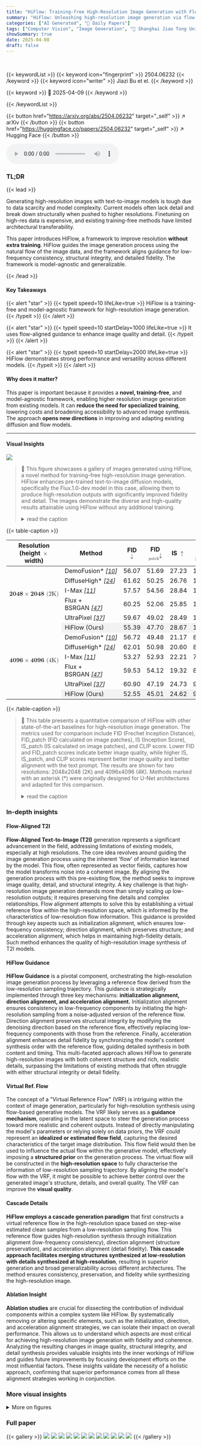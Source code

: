 ```yaml
---
title: "HiFlow: Training-free High-Resolution Image Generation with Flow-Aligned Guidance"
summary: "HiFlow: Unleashing high-resolution image generation via flow guidance, without training!"
categories: ["AI Generated", "🤗 Daily Papers"]
tags: ["Computer Vision", "Image Generation", "🏢 Shanghai Jiao Tong University",]
showSummary: true
date: 2025-04-08
draft: false
---
```


<br>

{{< keywordList >}}
{{< keyword icon="fingerprint" >}} 2504.06232 {{< /keyword >}}
{{< keyword icon="writer" >}} Jiazi Bu et el. {{< /keyword >}}
 
{{< keyword >}} 🤗 2025-04-09 {{< /keyword >}}
 
{{< /keywordList >}}

{{< button href="https://arxiv.org/abs/2504.06232" target="_self" >}}
↗ arXiv
{{< /button >}}
{{< button href="https://huggingface.co/papers/2504.06232" target="_self" >}}
↗ Hugging Face
{{< /button >}}



<audio controls>
    <source src="https://ai-paper-reviewer.com/2504.06232/podcast.wav" type="audio/wav">
    Your browser does not support the audio element.
</audio>


### TL;DR


{{< lead >}}

Generating high-resolution images with text-to-image models is tough due to data scarcity and model complexity. Current models often lack detail and break down structurally when pushed to higher resolutions. Finetuning on high-res data is expensive, and existing training-free methods have limited architectural transferability.



This paper introduces HiFlow, a framework to improve resolution **without extra training**. HiFlow guides the image generation process using the natural flow of the image data, and the framework aligns guidance for low-frequency consistency, structural integrity, and detailed fidelity. The framework is model-agnostic and generalizable.

{{< /lead >}}


#### Key Takeaways

{{< alert "star" >}}
{{< typeit speed=10 lifeLike=true >}} HiFlow is a training-free and model-agnostic framework for high-resolution image generation. {{< /typeit >}}
{{< /alert >}}

{{< alert "star" >}}
{{< typeit speed=10 startDelay=1000 lifeLike=true >}} It uses flow-aligned guidance to enhance image quality and detail. {{< /typeit >}}
{{< /alert >}}

{{< alert "star" >}}
{{< typeit speed=10 startDelay=2000 lifeLike=true >}} HiFlow demonstrates strong performance and versatility across different models. {{< /typeit >}}
{{< /alert >}}

#### Why does it matter?
This paper is important because it provides a **novel, training-free**, and model-agnostic framework, enabling higher resolution image generation from existing models. It can **reduce the need for specialized training**, lowering costs and broadening accessibility to advanced image synthesis. The approach **opens new directions** in improving and adapting existing diffusion and flow models.

------
#### Visual Insights



![](https://arxiv.org/html/2504.06232/x1.png)

> 🔼 This figure showcases a gallery of images generated using HiFlow, a novel method for training-free high-resolution image generation. HiFlow enhances pre-trained text-to-image diffusion models, specifically the Flux.1.0-dev model in this case, allowing them to produce high-resolution outputs with significantly improved fidelity and detail.  The images demonstrate the diverse and high-quality results attainable using HiFlow without any additional training.
> <details>
> <summary>read the caption</summary>
> Figure 1:  Gallery of HiFlow. The proposed HiFlow enables pre-trained text-to-image diffusion models (Flux.1.0-dev in this figure) to synthesize high-resolution images with high fidelity and rich details in a training-free manner. Best view zoomed in.
> </details>





{{< table-caption >}}
<table class="ltx_tabular ltx_guessed_headers ltx_align_middle" id="S4.T1.8.8">
<thead class="ltx_thead">
<tr class="ltx_tr" id="S4.T1.6.6.6">
<th class="ltx_td ltx_align_center ltx_th ltx_th_column ltx_border_tt" id="S4.T1.1.1.1.1"><span class="ltx_text ltx_font_bold" id="S4.T1.1.1.1.1.1">Resolution (height <math alttext="\times" class="ltx_Math" display="inline" id="S4.T1.1.1.1.1.1.m1.1"><semantics id="S4.T1.1.1.1.1.1.m1.1a"><mo id="S4.T1.1.1.1.1.1.m1.1.1" xref="S4.T1.1.1.1.1.1.m1.1.1.cmml">×</mo><annotation-xml encoding="MathML-Content" id="S4.T1.1.1.1.1.1.m1.1b"><times id="S4.T1.1.1.1.1.1.m1.1.1.cmml" xref="S4.T1.1.1.1.1.1.m1.1.1"></times></annotation-xml><annotation encoding="application/x-tex" id="S4.T1.1.1.1.1.1.m1.1c">\times</annotation><annotation encoding="application/x-llamapun" id="S4.T1.1.1.1.1.1.m1.1d">×</annotation></semantics></math> width)</span></th>
<th class="ltx_td ltx_align_center ltx_th ltx_th_column ltx_border_tt" id="S4.T1.6.6.6.7"><span class="ltx_text ltx_font_bold" id="S4.T1.6.6.6.7.1">Method</span></th>
<th class="ltx_td ltx_align_center ltx_th ltx_th_column ltx_border_tt" id="S4.T1.2.2.2.2"><span class="ltx_text ltx_font_bold" id="S4.T1.2.2.2.2.1">FID <math alttext="\downarrow" class="ltx_Math" display="inline" id="S4.T1.2.2.2.2.1.m1.1"><semantics id="S4.T1.2.2.2.2.1.m1.1a"><mo id="S4.T1.2.2.2.2.1.m1.1.1" stretchy="false" xref="S4.T1.2.2.2.2.1.m1.1.1.cmml">↓</mo><annotation-xml encoding="MathML-Content" id="S4.T1.2.2.2.2.1.m1.1b"><ci id="S4.T1.2.2.2.2.1.m1.1.1.cmml" xref="S4.T1.2.2.2.2.1.m1.1.1">↓</ci></annotation-xml><annotation encoding="application/x-tex" id="S4.T1.2.2.2.2.1.m1.1c">\downarrow</annotation><annotation encoding="application/x-llamapun" id="S4.T1.2.2.2.2.1.m1.1d">↓</annotation></semantics></math></span></th>
<th class="ltx_td ltx_align_center ltx_th ltx_th_column ltx_border_tt" id="S4.T1.3.3.3.3"><span class="ltx_text ltx_font_bold" id="S4.T1.3.3.3.3.1">FID<math alttext="{}_{\text{patch}}\downarrow" class="ltx_math_unparsed" display="inline" id="S4.T1.3.3.3.3.1.m1.1"><semantics id="S4.T1.3.3.3.3.1.m1.1a"><mmultiscripts id="S4.T1.3.3.3.3.1.m1.1.1"><mo id="S4.T1.3.3.3.3.1.m1.1.1.2" stretchy="false">↓</mo><mprescripts id="S4.T1.3.3.3.3.1.m1.1.1a"></mprescripts><mtext class="ltx_mathvariant_bold" id="S4.T1.3.3.3.3.1.m1.1.1.3">patch</mtext><mrow id="S4.T1.3.3.3.3.1.m1.1.1b"></mrow></mmultiscripts><annotation encoding="application/x-tex" id="S4.T1.3.3.3.3.1.m1.1b">{}_{\text{patch}}\downarrow</annotation><annotation encoding="application/x-llamapun" id="S4.T1.3.3.3.3.1.m1.1c">start_FLOATSUBSCRIPT patch end_FLOATSUBSCRIPT ↓</annotation></semantics></math></span></th>
<th class="ltx_td ltx_align_center ltx_th ltx_th_column ltx_border_tt" id="S4.T1.4.4.4.4"><span class="ltx_text ltx_font_bold" id="S4.T1.4.4.4.4.1">IS <math alttext="\uparrow" class="ltx_Math" display="inline" id="S4.T1.4.4.4.4.1.m1.1"><semantics id="S4.T1.4.4.4.4.1.m1.1a"><mo id="S4.T1.4.4.4.4.1.m1.1.1" stretchy="false" xref="S4.T1.4.4.4.4.1.m1.1.1.cmml">↑</mo><annotation-xml encoding="MathML-Content" id="S4.T1.4.4.4.4.1.m1.1b"><ci id="S4.T1.4.4.4.4.1.m1.1.1.cmml" xref="S4.T1.4.4.4.4.1.m1.1.1">↑</ci></annotation-xml><annotation encoding="application/x-tex" id="S4.T1.4.4.4.4.1.m1.1c">\uparrow</annotation><annotation encoding="application/x-llamapun" id="S4.T1.4.4.4.4.1.m1.1d">↑</annotation></semantics></math></span></th>
<th class="ltx_td ltx_align_center ltx_th ltx_th_column ltx_border_tt" id="S4.T1.5.5.5.5"><span class="ltx_text ltx_font_bold" id="S4.T1.5.5.5.5.1">IS<math alttext="{}_{\text{patch}}\uparrow" class="ltx_math_unparsed" display="inline" id="S4.T1.5.5.5.5.1.m1.1"><semantics id="S4.T1.5.5.5.5.1.m1.1a"><mmultiscripts id="S4.T1.5.5.5.5.1.m1.1.1"><mo id="S4.T1.5.5.5.5.1.m1.1.1.2" stretchy="false">↑</mo><mprescripts id="S4.T1.5.5.5.5.1.m1.1.1a"></mprescripts><mtext class="ltx_mathvariant_bold" id="S4.T1.5.5.5.5.1.m1.1.1.3">patch</mtext><mrow id="S4.T1.5.5.5.5.1.m1.1.1b"></mrow></mmultiscripts><annotation encoding="application/x-tex" id="S4.T1.5.5.5.5.1.m1.1b">{}_{\text{patch}}\uparrow</annotation><annotation encoding="application/x-llamapun" id="S4.T1.5.5.5.5.1.m1.1c">start_FLOATSUBSCRIPT patch end_FLOATSUBSCRIPT ↑</annotation></semantics></math></span></th>
<th class="ltx_td ltx_align_center ltx_th ltx_th_column ltx_border_tt" id="S4.T1.6.6.6.6"><span class="ltx_text ltx_font_bold" id="S4.T1.6.6.6.6.1">CLIP Score <math alttext="\uparrow" class="ltx_Math" display="inline" id="S4.T1.6.6.6.6.1.m1.1"><semantics id="S4.T1.6.6.6.6.1.m1.1a"><mo id="S4.T1.6.6.6.6.1.m1.1.1" stretchy="false" xref="S4.T1.6.6.6.6.1.m1.1.1.cmml">↑</mo><annotation-xml encoding="MathML-Content" id="S4.T1.6.6.6.6.1.m1.1b"><ci id="S4.T1.6.6.6.6.1.m1.1.1.cmml" xref="S4.T1.6.6.6.6.1.m1.1.1">↑</ci></annotation-xml><annotation encoding="application/x-tex" id="S4.T1.6.6.6.6.1.m1.1c">\uparrow</annotation><annotation encoding="application/x-llamapun" id="S4.T1.6.6.6.6.1.m1.1d">↑</annotation></semantics></math></span></th>
</tr>
</thead>
<tbody class="ltx_tbody">
<tr class="ltx_tr" id="S4.T1.7.7.7">
<td class="ltx_td ltx_align_center ltx_border_t" id="S4.T1.7.7.7.1" rowspan="5"><span class="ltx_text" id="S4.T1.7.7.7.1.1"><math alttext="\mathbf{2048\times 2048}\text{ (2K)}" class="ltx_Math" display="inline" id="S4.T1.7.7.7.1.1.m1.1"><semantics id="S4.T1.7.7.7.1.1.m1.1a"><mrow id="S4.T1.7.7.7.1.1.m1.1.1" xref="S4.T1.7.7.7.1.1.m1.1.1.cmml"><mrow id="S4.T1.7.7.7.1.1.m1.1.1.2" xref="S4.T1.7.7.7.1.1.m1.1.1.2.cmml"><mn id="S4.T1.7.7.7.1.1.m1.1.1.2.2" xref="S4.T1.7.7.7.1.1.m1.1.1.2.2.cmml">𝟐𝟎𝟒𝟖</mn><mo id="S4.T1.7.7.7.1.1.m1.1.1.2.1" lspace="0.222em" rspace="0.222em" xref="S4.T1.7.7.7.1.1.m1.1.1.2.1.cmml">×</mo><mn id="S4.T1.7.7.7.1.1.m1.1.1.2.3" xref="S4.T1.7.7.7.1.1.m1.1.1.2.3.cmml">𝟐𝟎𝟒𝟖</mn></mrow><mo id="S4.T1.7.7.7.1.1.m1.1.1.1" xref="S4.T1.7.7.7.1.1.m1.1.1.1.cmml">⁢</mo><mtext id="S4.T1.7.7.7.1.1.m1.1.1.3" xref="S4.T1.7.7.7.1.1.m1.1.1.3a.cmml"> (2K)</mtext></mrow><annotation-xml encoding="MathML-Content" id="S4.T1.7.7.7.1.1.m1.1b"><apply id="S4.T1.7.7.7.1.1.m1.1.1.cmml" xref="S4.T1.7.7.7.1.1.m1.1.1"><times id="S4.T1.7.7.7.1.1.m1.1.1.1.cmml" xref="S4.T1.7.7.7.1.1.m1.1.1.1"></times><apply id="S4.T1.7.7.7.1.1.m1.1.1.2.cmml" xref="S4.T1.7.7.7.1.1.m1.1.1.2"><times id="S4.T1.7.7.7.1.1.m1.1.1.2.1.cmml" xref="S4.T1.7.7.7.1.1.m1.1.1.2.1"></times><cn id="S4.T1.7.7.7.1.1.m1.1.1.2.2.cmml" type="integer" xref="S4.T1.7.7.7.1.1.m1.1.1.2.2">2048</cn><cn id="S4.T1.7.7.7.1.1.m1.1.1.2.3.cmml" type="integer" xref="S4.T1.7.7.7.1.1.m1.1.1.2.3">2048</cn></apply><ci id="S4.T1.7.7.7.1.1.m1.1.1.3a.cmml" xref="S4.T1.7.7.7.1.1.m1.1.1.3"><mtext id="S4.T1.7.7.7.1.1.m1.1.1.3.cmml" xref="S4.T1.7.7.7.1.1.m1.1.1.3"> (2K)</mtext></ci></apply></annotation-xml><annotation encoding="application/x-tex" id="S4.T1.7.7.7.1.1.m1.1c">\mathbf{2048\times 2048}\text{ (2K)}</annotation><annotation encoding="application/x-llamapun" id="S4.T1.7.7.7.1.1.m1.1d">bold_2048 × bold_2048 (2K)</annotation></semantics></math></span></td>
<td class="ltx_td ltx_align_center ltx_border_t" id="S4.T1.7.7.7.2">DemoFusion* <cite class="ltx_cite ltx_citemacro_cite">[<a class="ltx_ref" href="https://arxiv.org/html/2504.06232v1#bib.bib10" title=""><span class="ltx_text" style="font-size:90%;">10</span></a>]</cite>
</td>
<td class="ltx_td ltx_align_center ltx_border_t" id="S4.T1.7.7.7.3"><span class="ltx_text ltx_framed ltx_framed_underline" id="S4.T1.7.7.7.3.1">56.07</span></td>
<td class="ltx_td ltx_align_center ltx_border_t" id="S4.T1.7.7.7.4">51.69</td>
<td class="ltx_td ltx_align_center ltx_border_t" id="S4.T1.7.7.7.5">27.23</td>
<td class="ltx_td ltx_align_center ltx_border_t" id="S4.T1.7.7.7.6">13.48</td>
<td class="ltx_td ltx_align_center ltx_border_t" id="S4.T1.7.7.7.7">35.05</td>
</tr>
<tr class="ltx_tr" id="S4.T1.8.8.9.1">
<td class="ltx_td ltx_align_center" id="S4.T1.8.8.9.1.1">DiffuseHigh* <cite class="ltx_cite ltx_citemacro_cite">[<a class="ltx_ref" href="https://arxiv.org/html/2504.06232v1#bib.bib24" title=""><span class="ltx_text" style="font-size:90%;">24</span></a>]</cite>
</td>
<td class="ltx_td ltx_align_center" id="S4.T1.8.8.9.1.2">61.62</td>
<td class="ltx_td ltx_align_center" id="S4.T1.8.8.9.1.3">50.25</td>
<td class="ltx_td ltx_align_center" id="S4.T1.8.8.9.1.4">26.76</td>
<td class="ltx_td ltx_align_center" id="S4.T1.8.8.9.1.5">13.10</td>
<td class="ltx_td ltx_align_center" id="S4.T1.8.8.9.1.6">34.83</td>
</tr>
<tr class="ltx_tr" id="S4.T1.8.8.10.2">
<td class="ltx_td ltx_align_center" id="S4.T1.8.8.10.2.1">I-Max <cite class="ltx_cite ltx_citemacro_cite">[<a class="ltx_ref" href="https://arxiv.org/html/2504.06232v1#bib.bib11" title=""><span class="ltx_text" style="font-size:90%;">11</span></a>]</cite>
</td>
<td class="ltx_td ltx_align_center" id="S4.T1.8.8.10.2.2">57.57</td>
<td class="ltx_td ltx_align_center" id="S4.T1.8.8.10.2.3">54.56</td>
<td class="ltx_td ltx_align_center" id="S4.T1.8.8.10.2.4"><span class="ltx_text ltx_font_bold" id="S4.T1.8.8.10.2.4.1">28.84</span></td>
<td class="ltx_td ltx_align_center" id="S4.T1.8.8.10.2.5">12.07</td>
<td class="ltx_td ltx_align_center" id="S4.T1.8.8.10.2.6">34.96</td>
</tr>
<tr class="ltx_tr" id="S4.T1.8.8.11.3">
<td class="ltx_td ltx_align_center" id="S4.T1.8.8.11.3.1">Flux + BSRGAN <cite class="ltx_cite ltx_citemacro_cite">[<a class="ltx_ref" href="https://arxiv.org/html/2504.06232v1#bib.bib47" title=""><span class="ltx_text" style="font-size:90%;">47</span></a>]</cite>
</td>
<td class="ltx_td ltx_align_center" id="S4.T1.8.8.11.3.2">60.25</td>
<td class="ltx_td ltx_align_center" id="S4.T1.8.8.11.3.3">52.06</td>
<td class="ltx_td ltx_align_center" id="S4.T1.8.8.11.3.4">25.85</td>
<td class="ltx_td ltx_align_center" id="S4.T1.8.8.11.3.5">13.39</td>
<td class="ltx_td ltx_align_center" id="S4.T1.8.8.11.3.6"><span class="ltx_text ltx_font_bold" id="S4.T1.8.8.11.3.6.1">35.34</span></td>
</tr>
<tr class="ltx_tr" id="S4.T1.8.8.12.4">
<td class="ltx_td ltx_align_center" id="S4.T1.8.8.12.4.1">UltraPixel <cite class="ltx_cite ltx_citemacro_cite">[<a class="ltx_ref" href="https://arxiv.org/html/2504.06232v1#bib.bib37" title=""><span class="ltx_text" style="font-size:90%;">37</span></a>]</cite>
</td>
<td class="ltx_td ltx_align_center" id="S4.T1.8.8.12.4.2">59.67</td>
<td class="ltx_td ltx_align_center" id="S4.T1.8.8.12.4.3"><span class="ltx_text ltx_framed ltx_framed_underline" id="S4.T1.8.8.12.4.3.1">49.02</span></td>
<td class="ltx_td ltx_align_center" id="S4.T1.8.8.12.4.4">28.49</td>
<td class="ltx_td ltx_align_center" id="S4.T1.8.8.12.4.5"><span class="ltx_text ltx_framed ltx_framed_underline" id="S4.T1.8.8.12.4.5.1">13.74</span></td>
<td class="ltx_td ltx_align_center" id="S4.T1.8.8.12.4.6">35.16</td>
</tr>
<tr class="ltx_tr" id="S4.T1.8.8.13.5">
<td class="ltx_td" id="S4.T1.8.8.13.5.1"></td>
<td class="ltx_td ltx_align_center" id="S4.T1.8.8.13.5.2" style="background-color:#F2F2F2;"><span class="ltx_text ltx_font_bold" id="S4.T1.8.8.13.5.2.1" style="background-color:#F2F2F2;">HiFlow (Ours)</span></td>
<td class="ltx_td ltx_align_center" id="S4.T1.8.8.13.5.3" style="background-color:#F2F2F2;"><span class="ltx_text" id="S4.T1.8.8.13.5.3.1" style="background-color:#F2F2F2;"><span class="ltx_text ltx_font_bold" id="S4.T1.8.8.13.5.3.1.1">55.39</span></span></td>
<td class="ltx_td ltx_align_center" id="S4.T1.8.8.13.5.4" style="background-color:#F2F2F2;"><span class="ltx_text ltx_font_bold" id="S4.T1.8.8.13.5.4.1" style="background-color:#F2F2F2;">47.70</span></td>
<td class="ltx_td ltx_align_center" id="S4.T1.8.8.13.5.5" style="background-color:#F2F2F2;"><span class="ltx_text ltx_framed ltx_framed_underline" id="S4.T1.8.8.13.5.5.1" style="background-color:#F2F2F2;">28.67</span></td>
<td class="ltx_td ltx_align_center" id="S4.T1.8.8.13.5.6" style="background-color:#F2F2F2;"><span class="ltx_text ltx_font_bold" id="S4.T1.8.8.13.5.6.1" style="background-color:#F2F2F2;">13.86</span></td>
<td class="ltx_td ltx_align_center" id="S4.T1.8.8.13.5.7" style="background-color:#F2F2F2;"><span class="ltx_text ltx_framed ltx_framed_underline" id="S4.T1.8.8.13.5.7.1" style="background-color:#F2F2F2;">35.32</span></td>
</tr>
<tr class="ltx_tr" id="S4.T1.8.8.8">
<td class="ltx_td ltx_align_center ltx_border_t" id="S4.T1.8.8.8.1" rowspan="5"><span class="ltx_text" id="S4.T1.8.8.8.1.1"><math alttext="\mathbf{4096\times 4096}\text{ (4K)}" class="ltx_Math" display="inline" id="S4.T1.8.8.8.1.1.m1.1"><semantics id="S4.T1.8.8.8.1.1.m1.1a"><mrow id="S4.T1.8.8.8.1.1.m1.1.1" xref="S4.T1.8.8.8.1.1.m1.1.1.cmml"><mrow id="S4.T1.8.8.8.1.1.m1.1.1.2" xref="S4.T1.8.8.8.1.1.m1.1.1.2.cmml"><mn id="S4.T1.8.8.8.1.1.m1.1.1.2.2" xref="S4.T1.8.8.8.1.1.m1.1.1.2.2.cmml">𝟒𝟎𝟗𝟔</mn><mo id="S4.T1.8.8.8.1.1.m1.1.1.2.1" lspace="0.222em" rspace="0.222em" xref="S4.T1.8.8.8.1.1.m1.1.1.2.1.cmml">×</mo><mn id="S4.T1.8.8.8.1.1.m1.1.1.2.3" xref="S4.T1.8.8.8.1.1.m1.1.1.2.3.cmml">𝟒𝟎𝟗𝟔</mn></mrow><mo id="S4.T1.8.8.8.1.1.m1.1.1.1" xref="S4.T1.8.8.8.1.1.m1.1.1.1.cmml">⁢</mo><mtext id="S4.T1.8.8.8.1.1.m1.1.1.3" xref="S4.T1.8.8.8.1.1.m1.1.1.3a.cmml"> (4K)</mtext></mrow><annotation-xml encoding="MathML-Content" id="S4.T1.8.8.8.1.1.m1.1b"><apply id="S4.T1.8.8.8.1.1.m1.1.1.cmml" xref="S4.T1.8.8.8.1.1.m1.1.1"><times id="S4.T1.8.8.8.1.1.m1.1.1.1.cmml" xref="S4.T1.8.8.8.1.1.m1.1.1.1"></times><apply id="S4.T1.8.8.8.1.1.m1.1.1.2.cmml" xref="S4.T1.8.8.8.1.1.m1.1.1.2"><times id="S4.T1.8.8.8.1.1.m1.1.1.2.1.cmml" xref="S4.T1.8.8.8.1.1.m1.1.1.2.1"></times><cn id="S4.T1.8.8.8.1.1.m1.1.1.2.2.cmml" type="integer" xref="S4.T1.8.8.8.1.1.m1.1.1.2.2">4096</cn><cn id="S4.T1.8.8.8.1.1.m1.1.1.2.3.cmml" type="integer" xref="S4.T1.8.8.8.1.1.m1.1.1.2.3">4096</cn></apply><ci id="S4.T1.8.8.8.1.1.m1.1.1.3a.cmml" xref="S4.T1.8.8.8.1.1.m1.1.1.3"><mtext id="S4.T1.8.8.8.1.1.m1.1.1.3.cmml" xref="S4.T1.8.8.8.1.1.m1.1.1.3"> (4K)</mtext></ci></apply></annotation-xml><annotation encoding="application/x-tex" id="S4.T1.8.8.8.1.1.m1.1c">\mathbf{4096\times 4096}\text{ (4K)}</annotation><annotation encoding="application/x-llamapun" id="S4.T1.8.8.8.1.1.m1.1d">bold_4096 × bold_4096 (4K)</annotation></semantics></math></span></td>
<td class="ltx_td ltx_align_center ltx_border_t" id="S4.T1.8.8.8.2">DemoFusion* <cite class="ltx_cite ltx_citemacro_cite">[<a class="ltx_ref" href="https://arxiv.org/html/2504.06232v1#bib.bib10" title=""><span class="ltx_text" style="font-size:90%;">10</span></a>]</cite>
</td>
<td class="ltx_td ltx_align_center ltx_border_t" id="S4.T1.8.8.8.3">56.72</td>
<td class="ltx_td ltx_align_center ltx_border_t" id="S4.T1.8.8.8.4">49.48</td>
<td class="ltx_td ltx_align_center ltx_border_t" id="S4.T1.8.8.8.5">21.17</td>
<td class="ltx_td ltx_align_center ltx_border_t" id="S4.T1.8.8.8.6">8.49</td>
<td class="ltx_td ltx_align_center ltx_border_t" id="S4.T1.8.8.8.7">35.27</td>
</tr>
<tr class="ltx_tr" id="S4.T1.8.8.14.6">
<td class="ltx_td ltx_align_center" id="S4.T1.8.8.14.6.1">DiffuseHigh* <cite class="ltx_cite ltx_citemacro_cite">[<a class="ltx_ref" href="https://arxiv.org/html/2504.06232v1#bib.bib24" title=""><span class="ltx_text" style="font-size:90%;">24</span></a>]</cite>
</td>
<td class="ltx_td ltx_align_center" id="S4.T1.8.8.14.6.2">62.01</td>
<td class="ltx_td ltx_align_center" id="S4.T1.8.8.14.6.3">50.98</td>
<td class="ltx_td ltx_align_center" id="S4.T1.8.8.14.6.4">20.60</td>
<td class="ltx_td ltx_align_center" id="S4.T1.8.8.14.6.5">8.09</td>
<td class="ltx_td ltx_align_center" id="S4.T1.8.8.14.6.6">34.98</td>
</tr>
<tr class="ltx_tr" id="S4.T1.8.8.15.7">
<td class="ltx_td ltx_align_center" id="S4.T1.8.8.15.7.1">I-Max <cite class="ltx_cite ltx_citemacro_cite">[<a class="ltx_ref" href="https://arxiv.org/html/2504.06232v1#bib.bib11" title=""><span class="ltx_text" style="font-size:90%;">11</span></a>]</cite>
</td>
<td class="ltx_td ltx_align_center" id="S4.T1.8.8.15.7.2"><span class="ltx_text ltx_framed ltx_framed_underline" id="S4.T1.8.8.15.7.2.1">53.27</span></td>
<td class="ltx_td ltx_align_center" id="S4.T1.8.8.15.7.3">52.93</td>
<td class="ltx_td ltx_align_center" id="S4.T1.8.8.15.7.4">22.21</td>
<td class="ltx_td ltx_align_center" id="S4.T1.8.8.15.7.5">7.65</td>
<td class="ltx_td ltx_align_center" id="S4.T1.8.8.15.7.6">35.05</td>
</tr>
<tr class="ltx_tr" id="S4.T1.8.8.16.8">
<td class="ltx_td ltx_align_center" id="S4.T1.8.8.16.8.1">Flux + BSRGAN <cite class="ltx_cite ltx_citemacro_cite">[<a class="ltx_ref" href="https://arxiv.org/html/2504.06232v1#bib.bib47" title=""><span class="ltx_text" style="font-size:90%;">47</span></a>]</cite>
</td>
<td class="ltx_td ltx_align_center" id="S4.T1.8.8.16.8.2">59.53</td>
<td class="ltx_td ltx_align_center" id="S4.T1.8.8.16.8.3">54.12</td>
<td class="ltx_td ltx_align_center" id="S4.T1.8.8.16.8.4">19.32</td>
<td class="ltx_td ltx_align_center" id="S4.T1.8.8.16.8.5">8.87</td>
<td class="ltx_td ltx_align_center" id="S4.T1.8.8.16.8.6"><span class="ltx_text ltx_framed ltx_framed_underline" id="S4.T1.8.8.16.8.6.1">35.37</span></td>
</tr>
<tr class="ltx_tr" id="S4.T1.8.8.17.9">
<td class="ltx_td ltx_align_center" id="S4.T1.8.8.17.9.1">UltraPixel <cite class="ltx_cite ltx_citemacro_cite">[<a class="ltx_ref" href="https://arxiv.org/html/2504.06232v1#bib.bib37" title=""><span class="ltx_text" style="font-size:90%;">37</span></a>]</cite>
</td>
<td class="ltx_td ltx_align_center" id="S4.T1.8.8.17.9.2">60.90</td>
<td class="ltx_td ltx_align_center" id="S4.T1.8.8.17.9.3"><span class="ltx_text ltx_framed ltx_framed_underline" id="S4.T1.8.8.17.9.3.1">47.19</span></td>
<td class="ltx_td ltx_align_center" id="S4.T1.8.8.17.9.4"><span class="ltx_text ltx_font_bold" id="S4.T1.8.8.17.9.4.1">24.73</span></td>
<td class="ltx_td ltx_align_center" id="S4.T1.8.8.17.9.5"><span class="ltx_text ltx_framed ltx_framed_underline" id="S4.T1.8.8.17.9.5.1">9.47</span></td>
<td class="ltx_td ltx_align_center" id="S4.T1.8.8.17.9.6">35.01</td>
</tr>
<tr class="ltx_tr" id="S4.T1.8.8.18.10">
<td class="ltx_td ltx_border_bb" id="S4.T1.8.8.18.10.1"></td>
<td class="ltx_td ltx_align_center ltx_border_bb" id="S4.T1.8.8.18.10.2" style="background-color:#F2F2F2;"><span class="ltx_text ltx_font_bold" id="S4.T1.8.8.18.10.2.1" style="background-color:#F2F2F2;">HiFlow (Ours)</span></td>
<td class="ltx_td ltx_align_center ltx_border_bb" id="S4.T1.8.8.18.10.3" style="background-color:#F2F2F2;"><span class="ltx_text ltx_font_bold" id="S4.T1.8.8.18.10.3.1" style="background-color:#F2F2F2;">52.55</span></td>
<td class="ltx_td ltx_align_center ltx_border_bb" id="S4.T1.8.8.18.10.4" style="background-color:#F2F2F2;"><span class="ltx_text ltx_font_bold" id="S4.T1.8.8.18.10.4.1" style="background-color:#F2F2F2;">45.01</span></td>
<td class="ltx_td ltx_align_center ltx_border_bb" id="S4.T1.8.8.18.10.5" style="background-color:#F2F2F2;"><span class="ltx_text ltx_framed ltx_framed_underline" id="S4.T1.8.8.18.10.5.1" style="background-color:#F2F2F2;">24.62</span></td>
<td class="ltx_td ltx_align_center ltx_border_bb" id="S4.T1.8.8.18.10.6" style="background-color:#F2F2F2;"><span class="ltx_text ltx_font_bold" id="S4.T1.8.8.18.10.6.1" style="background-color:#F2F2F2;">9.73</span></td>
<td class="ltx_td ltx_align_center ltx_border_bb" id="S4.T1.8.8.18.10.7" style="background-color:#F2F2F2;"><span class="ltx_text ltx_font_bold" id="S4.T1.8.8.18.10.7.1" style="background-color:#F2F2F2;">35.40</span></td>
</tr>
</tbody>
</table>{{< /table-caption >}}

> 🔼 This table presents a quantitative comparison of HiFlow with other state-of-the-art baselines for high-resolution image generation.  The metrics used for comparison include FID (Frechet Inception Distance), FID_patch (FID calculated on image patches), IS (Inception Score), IS_patch (IS calculated on image patches), and CLIP score.  Lower FID and FID_patch scores indicate better image quality, while higher IS, IS_patch, and CLIP scores represent better image quality and better alignment with the text prompt. The results are shown for two resolutions: 2048x2048 (2K) and 4096x4096 (4K).  Methods marked with an asterisk (*) were originally designed for U-Net architectures and adapted for this comparison.
> <details>
> <summary>read the caption</summary>
> Table 1: Quantitative comparison with other baselines. The best result is highlighted in bold, while the second-best result is underlined. * indicates methods migrated from U-Net architecture.
> </details>





### In-depth insights


#### Flow-Aligned T2I
**Flow-Aligned Text-to-Image (T2I)** generation represents a significant advancement in the field, addressing limitations of existing models, especially at high resolutions. The core idea revolves around guiding the image generation process using the inherent 'flow' of information learned by the model. This flow, often represented as vector fields, captures how the model transforms noise into a coherent image. By aligning the generation process with this pre-existing flow, the method seeks to improve image quality, detail, and structural integrity. A key challenge is that high-resolution image generation demands more than simply scaling up low-resolution outputs; it requires preserving fine details and complex relationships. Flow alignment attempts to solve this by establishing a virtual reference flow within the high-resolution space, which is informed by the characteristics of low-resolution flow information. This guidance is provided through key aspects such as initialization alignment, which ensures low-frequency consistency; direction alignment, which preserves structure; and acceleration alignment, which helps in maintaining high-fidelity details. Such method enhances the quality of high-resolution image synthesis of T2I models.

#### HiFlow Guidance
**HiFlow Guidance** is a pivotal component, orchestrating the high-resolution image generation process by leveraging a reference flow derived from the low-resolution sampling trajectory. This guidance is strategically implemented through three key mechanisms: **initialization alignment, direction alignment, and acceleration alignment.** Initialization alignment ensures consistency in low-frequency components by initiating the high-resolution sampling from a noise-adjusted version of the reference flow. Direction alignment preserves structural integrity by modifying the denoising direction based on the reference flow, effectively replacing low-frequency components with those from the reference. Finally, acceleration alignment enhances detail fidelity by synchronizing the model's content synthesis order with the reference flow, guiding detailed synthesis in both content and timing. This multi-faceted approach allows HiFlow to generate high-resolution images with both coherent structure and rich, realistic details, surpassing the limitations of existing methods that often struggle with either structural integrity or detail fidelity.

#### Virtual Ref. Flow
The concept of a "Virtual Reference Flow" (VRF) is intriguing within the context of image generation, particularly for high-resolution synthesis using flow-based generative models. The VRF likely serves as a **guidance mechanism**, operating in the latent space to steer the generation process toward more realistic and coherent outputs. Instead of directly manipulating the model's parameters or relying solely on data priors, the VRF could represent an **idealized or estimated flow field**, capturing the desired characteristics of the target image distribution. This flow field would then be used to influence the actual flow within the generative model, effectively imposing a **structured prior** on the generation process. The virtual flow will be constructed in the **high-resolution space** to fully characterise the information of low-resolution sampling trajectory. By aligning the model's flow with the VRF, it might be possible to achieve better control over the generated image's structure, details, and overall quality. The VRF can improve the **visual quality**. 

#### Cascade Details
**HiFlow employs a cascade generation paradigm** that first constructs a virtual reference flow in the high-resolution space based on step-wise estimated clean samples from a low-resolution sampling flow. This reference flow guides high-resolution synthesis through initialization alignment (low-frequency consistency), direction alignment (structure preservation), and acceleration alignment (detail fidelity). **This cascade approach facilitates merging structures synthesized at low-resolution with details synthesized at high-resolution**, resulting in superior generation and broad generalizability across different architectures. The method ensures consistency, preservation, and fidelity while synthesizing the high-resolution image.

#### Ablation Insight
**Ablation studies** are crucial for dissecting the contribution of individual components within a complex system like HiFlow. By systematically removing or altering specific elements, such as the initialization, direction, and acceleration alignment strategies, we can isolate their impact on overall performance. This allows us to understand which aspects are most critical for achieving high-resolution image generation with fidelity and coherence. Analyzing the resulting changes in image quality, structural integrity, and detail synthesis provides valuable insights into the inner workings of HiFlow and guides future improvements by focusing development efforts on the most influential factors. These insights validate the necessity of a holistic approach, confirming that superior performance comes from all these alignment strategies working in conjunction.


### More visual insights

<details>
<summary>More on figures
</summary>


![](https://arxiv.org/html/2504.06232/x2.png)

> 🔼 This figure visually demonstrates the significant reduction in image quality when using text-to-image (T2I) models to generate high-resolution images compared to their performance at lower resolutions.  It shows examples of several T2I models, including those using U-Net and DiT/Flow architectures, and illustrates how the image quality degrades as the resolution increases. The resolution of the generated images are explicitly stated for each model and resolution.
> <details>
> <summary>read the caption</summary>
> Figure 2:  T2I models suffer significant quality degradation in high-resolution generation.
> </details>



![](https://arxiv.org/html/2504.06232/x3.png)

> 🔼 Figure 3 illustrates the HiFlow pipeline, a method for generating high-resolution images.  It starts with a low-resolution sampling trajectory, from which a virtual reference flow is constructed in the high-resolution space. This reference flow guides the high-resolution generation process in three key ways:  1) **Initialization Alignment:** ensures consistency between low and high-resolution frequencies at the start of the process. 2) **Direction Alignment:** maintains structural integrity throughout the generation. 3) **Acceleration Alignment:** enhances fine detail and fidelity.  By aligning the actual high-resolution flow with this virtual reference flow, HiFlow produces higher-quality high-resolution images.
> <details>
> <summary>read the caption</summary>
> Figure 3:  Pipeline of HiFlow. HiFlow constructs reference flow from low-resolution sampling trajectory to offer initiation alignment, direction alignment, and acceleration alignment, enabling flow-aligned high-resolution image generation.
> </details>



![](https://arxiv.org/html/2504.06232/x4.png)

> 🔼 Figure 4 demonstrates the impact of direction and acceleration alignment in HiFlow's high-resolution image generation. (a) shows the distribution discrepancies of predicted clean samples (X₀←ₜ) at different timesteps (t). (b) compares the results using constant versus time-dependent direction guidance, highlighting the artifacts produced by the former and the improved structure preservation achieved by the latter. (c) visualizes the acceleration component of the HiFlow model. Finally, (d) illustrates the effect of acceleration alignment on the generation of high-fidelity details.
> <details>
> <summary>read the caption</summary>
> Figure 4:  Observations regarding direction and acceleration. (a) Distribution discrepancy of predicted clean sample X0←tsubscript𝑋←0𝑡X_{0\leftarrow t}italic_X start_POSTSUBSCRIPT 0 ← italic_t end_POSTSUBSCRIPT from different t𝑡titalic_t. (b) Comparison with constant and time-dependent direction guidance, in which the former exhibits notable artifacts while the latter demonstrates better structure preservation. (c) Visualization of acceleration. (d) Effect of acceleration alignment, validating its role in facilitating high-fidelity details generation.
> </details>



![](https://arxiv.org/html/2504.06232/x5.png)

> 🔼 Figure 5 presents a visual comparison of images generated at 2K (2048x2048 pixels) and 4K (4096x4096 pixels) resolutions using various methods.  The figure highlights the superior performance of the HiFlow model.  HiFlow-generated images exhibit significantly improved high-fidelity details and a more coherent overall structure compared to other approaches, even at the highest resolution.  The differences in detail and structural integrity are readily apparent when comparing HiFlow results to those produced by other methods, demonstrating HiFlow’s effectiveness in producing high-quality images at both resolutions.
> <details>
> <summary>read the caption</summary>
> Figure 5:  Visual comparison of synthesized 2K and 4K images. The proposed HiFlow yields high-resolution images characterized by high-fidelity details and coherent structure. Best view zoomed in.
> </details>



![](https://arxiv.org/html/2504.06232/x6.png)

> 🔼 Figure 6 presents a qualitative comparison of images generated by HiFlow and three leading training-based text-to-image models: UltraPixel, DALL-E 3, and Flux-Pro.  The figure showcases example images produced by each model, highlighting HiFlow's ability to generate high-resolution images of comparable quality to those produced by the established, training-intensive methods. This visually demonstrates that HiFlow's training-free approach can achieve state-of-the-art results without the need for extensive training data.
> <details>
> <summary>read the caption</summary>
> Figure 6:  Image qualitative comparison to training-based methods. HiFlow demonstrates the capability to generate high-resolution images with quality comparable to leading training-based models (UltraPixel, DALL·E 3, and Flux-Pro).
> </details>



![](https://arxiv.org/html/2504.06232/x7.png)

> 🔼 This figure shows the results of a sequential ablation study on the HiFlow model.  It demonstrates the impact of each component of HiFlow (initialization, direction, and acceleration alignment) on the generated high-resolution images. By sequentially removing these components, the figure visually illustrates their individual contributions to the overall image quality, specifically in detail preservation and structural coherence.
> <details>
> <summary>read the caption</summary>
> Figure 7:  Sequential ablation experiment. Best view zoomed in.
> </details>



![](https://arxiv.org/html/2504.06232/x8.png)

> 🔼 Table 2 presents a comparison of the latency (time taken) for generating images at different resolutions using various methods.  It highlights the speed efficiency of HiFlow compared to other methods for high-resolution image generation. The table allows readers to quickly assess and compare the computational efficiency of the different approaches.
> <details>
> <summary>read the caption</summary>
> Table 2: Comparison in latency.
> </details>



</details>






### Full paper

{{< gallery >}}
<img src="https://ai-paper-reviewer.com/2504.06232/1.png" class="grid-w50 md:grid-w33 xl:grid-w25" />
<img src="https://ai-paper-reviewer.com/2504.06232/2.png" class="grid-w50 md:grid-w33 xl:grid-w25" />
<img src="https://ai-paper-reviewer.com/2504.06232/3.png" class="grid-w50 md:grid-w33 xl:grid-w25" />
<img src="https://ai-paper-reviewer.com/2504.06232/4.png" class="grid-w50 md:grid-w33 xl:grid-w25" />
<img src="https://ai-paper-reviewer.com/2504.06232/5.png" class="grid-w50 md:grid-w33 xl:grid-w25" />
<img src="https://ai-paper-reviewer.com/2504.06232/6.png" class="grid-w50 md:grid-w33 xl:grid-w25" />
<img src="https://ai-paper-reviewer.com/2504.06232/7.png" class="grid-w50 md:grid-w33 xl:grid-w25" />
<img src="https://ai-paper-reviewer.com/2504.06232/8.png" class="grid-w50 md:grid-w33 xl:grid-w25" />
<img src="https://ai-paper-reviewer.com/2504.06232/9.png" class="grid-w50 md:grid-w33 xl:grid-w25" />
<img src="https://ai-paper-reviewer.com/2504.06232/10.png" class="grid-w50 md:grid-w33 xl:grid-w25" />
<img src="https://ai-paper-reviewer.com/2504.06232/11.png" class="grid-w50 md:grid-w33 xl:grid-w25" />
<img src="https://ai-paper-reviewer.com/2504.06232/12.png" class="grid-w50 md:grid-w33 xl:grid-w25" />
{{< /gallery >}}
